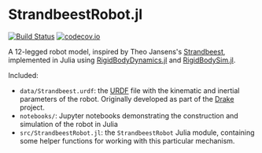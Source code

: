 # StrandbeestRobot.jl

[![Build Status](https://travis-ci.org/rdeits/StrandbeestRobot.jl.svg?branch=master)](https://travis-ci.org/rdeits/StrandbeestRobot.jl)
[![codecov.io](https://codecov.io/github/rdeits/StrandbeestRobot.jl/coverage.svg?branch=master)](https://codecov.io/github/rdeits/StrandbeestRobot.jl?branch=master)

A 12-legged robot model, inspired by Theo Jansens's [Strandbeest](http://www.strandbeest.com/), implemented in Julia using [RigidBodyDynamics.jl](https://github.com/JuliaRobotics/RigidBodyDynamics.jl) and [RigidBodySim.jl](https://github.com/JuliaRobotics/RigidBodySim.jl).

Included: 

* `data/Strandbeest.urdf`: the [URDF](http://wiki.ros.org/urdf/Tutorials) file with the kinematic and inertial parameters of the robot. Originally developed as part of the [Drake](http://drake.mit.edu/) project. 
* `notebooks/`: Jupyter notebooks demonstrating the construction and simulation of the robot in Julia
* `src/StrandbeestRobot.jl`: the `StrandbeestRobot` Julia module, containing some helper functions for working with this particular mechanism. 

